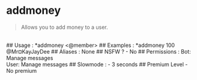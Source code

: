 # addmoney

> Allows you to add money to a user.

<br>
## Usage :
*addmoney <quantity> <@member>
## Examples :
*addmoney 100 @Mr¤KayJayDee
## Aliases :
None
## NSFW ?
- No
## Permissions :
Bot: Manage messages
<br>
User: Manage messages
## Slowmode :
- 3 seconds
## Premium Level
- No premium